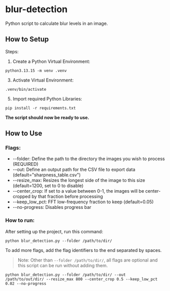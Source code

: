 # blur-detection
Python script to calculate blur levels in an image.

## How to Setup
Steps:
1. Create a Python Virtual Environment:
```
python3.13.15 -m venv .venv
```
3. Activate Virtual Environment:
```
.venv/bin/activate
```
5. Import required Python Libraries:
```
pip install -r requirements.txt
```
<b>The script should now be ready to use.</b>

## How to Use
### Flags:
* --folder: Define the path to the directory the images you wish to process (REQUIRED)
* --out: Define an output path for the CSV file to export data (default="sharpness_table.csv")
* --resize_max: Resizes the longest side of the image to this size (default=1200, set to 0 to disable)
* --center_crop: If set to a value between 0-1, the images will be center-cropped by that fraction before processing
* --keep_low_pct: FFT low-frequency fraction to keep (default=0.05)
* --no-progress: Disables progress bar

### How to run:
After setting up the project, run this command:
```
python blur_detection.py --folder /path/to/dir/
```
To add more flags, add the flag identifiers to the end separated by spaces.
> Note: Other than `--folder /path/to/dir/`, all flags are optional and this script can be run without adding them.

```
python blur_detection.py --folder /path/to/dir/ --out /path/to/out/dir/ --resize_max 800 --center_crop 0.5 --keep_low_pct 0.02 --no-progress
```
